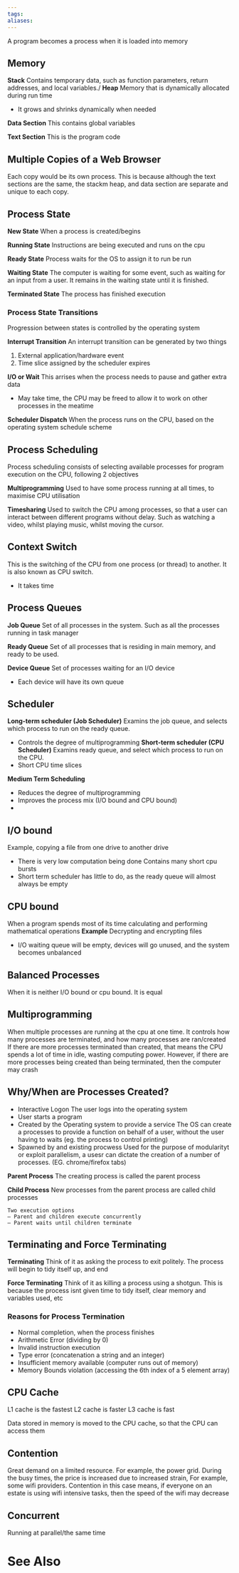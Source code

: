 ```yaml
---
tags: 
aliases:
---
```

A program becomes a process when it is loaded into memory

## Memory
**Stack**
Contains temporary data, such as function parameters, return addresses, and local variables./
**Heap**
Memory that is dynamically allocated during run time
- It grows and shrinks dynamically when needed

**Data Section**
This contains global variables

**Text Section**
This is the program code

## Multiple Copies of a Web Browser
Each copy would be its own process.
This is because although the text sections are the same, the stackm heap, and data section are separate and unique to each copy.


## Process State
**New State**
When a process is created/begins

**Running State**
Instructions are being executed and runs on the cpu

**Ready State**
Process waits for the OS to assign it to run be run

**Waiting State**
The computer is waiting for some event, such as waiting for an input from a user. It remains in the waiting state until it is finished.

**Terminated State**
The process has finished execution

### Process State Transitions
Progression between states is controlled by the operating system

**Interrupt Transition**
An interrupt transition can be generated by two things
1. External application/hardware event
2. Time slice assigned by the scheduler expires

**I/O or Wait**
This arrises when the process needs to pause and gather extra data
- May take time, the CPU may be freed to allow it to work on other processes in the meatime

**Scheduler Dispatch**
When the process runs on the CPU, based on the operating system schedule scheme

## Process Scheduling
Process scheduling consists of selecting available processes for program execution on the CPU, following 2 objectives

**Multiprogramming**
Used to have some process running at all times, to maximise CPU utilisation

**Timesharing**
Used to switch the CPU among processes, so that a user can interact between different programs without delay.
Such as watching a video, whilst playing music, whilst moving the cursor.

## Context Switch
This is the switching of the CPU from one process (or thread) to another. It is also known as CPU switch.
- It takes time

## Process Queues
**Job Queue**
Set of all processes in the system. Such as all the processes running in task manager

**Ready Queue**
Set of all processes that is residing in main memory, and ready to be used.

**Device Queue**
Set of processes waiting for an I/O device
- Each device will have its own queue

## Scheduler
**Long-term scheduler (Job Scheduler)**
Examins the job queue, and selects which process to run on the ready queue.
- Controls the degree of multiprogramming
**Short-term scheduler (CPU Scheduler)**
Examins ready queue, and select which process to run on the CPU.
- Short CPU time slices

**Medium Term Scheduling**
- Reduces the degree of multiprogramming
- Improves the process mix (I/O bound and CPU bound)
- 

## I/O bound
Example, copying a file from one drive to another drive
- There is very low computation being done
Contains many short cpu bursts
- Short term scheduler has little to do, as the ready queue will almost always be empty

## CPU bound
When a program spends most of its time calculating and performing mathematical operations
**Example**
Decrypting and encrypting files

- I/O waiting queue will be empty, devices will go unused, and the system becomes unbalanced

## Balanced Processes
When it is neither I/O bound or cpu bound. It is equal

## Multiprogramming
When multiple processes are running at the cpu at one time. It controls how many processes are terminated, and how many processes are ran/created
If there are more processes terminated than created, that means the CPU spends a lot of time in idle, wasting computing power.
However, if there are more processes being created than being terminated, then the computer may crash

## Why/When are Processes Created?
- Interactive Logon
  The user logs into the operating system
- User starts a program
- Created by the Operating system to provide a service
  The OS can create a processes to provide a function on behalf of a user, without the user having to waits (eg. the process to control printing)
- Spawned by and existing procwess
  Used for the purpose of modularityt or exploit parallelism, a usesr can dictate the creation of a number of processes. (EG. chrome/firefox tabs)

**Parent Process**
The creating process is called the parent process

**Child Process**
New processes from the parent process are called child processes

```
Two execution options  
– Parent and children execute concurrently  
– Parent waits until children terminate
```

## Terminating and Force Terminating
**Terminating**
Think of it as asking the process to exit politely. The process will begin to tidy itself up, and end

**Force Terminating**
Think of it as killing a process using a shotgun. This is because the process isnt given time to tidy itself, clear memory and variables used, etc

### Reasons for Process Termination
- Normal completion, when the process finishes
- Arithmetic Error (dividing by 0)
- Invalid instruction execution
- Type error (concatenation a string and an integer)
- Insufficient memory available (computer runs out of memory)
- Memory Bounds violation (accessing the 6th index of a 5 element array)


## CPU Cache
L1 cache is the fastest
L2 cache is faster
L3 cache is fast

Data stored in memory is moved to the CPU cache, so that the CPU can access them

## Contention
Great demand on a limited resource.
For example, the power grid. During the busy times, the price is increased due to increased strain,
For example, some wifi providers. Contention in this case means, if everyone on an estate is using wifi intensive tasks, then the speed of the wifi may decrease

## Concurrent
Running at parallel/the same time



# See Also

